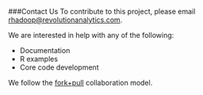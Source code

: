 ###Contact Us
To contribute to this project, please email rhadoop@revolutionanalytics.com.  

We are interested in help with any of the following:

* Documentation
* R examples
* Core code development

We follow the [fork+pull](http://help.github.com/send-pull-requests/) collaboration model.